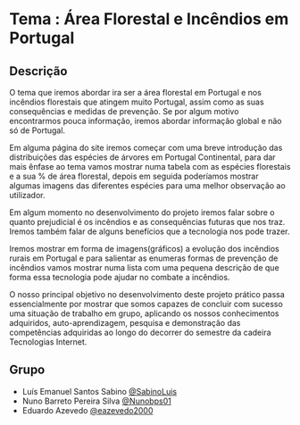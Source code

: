 # Tema : Área Florestal e Incêndios em Portugal

## Descrição
<p>O tema que iremos abordar ira ser a área florestal em Portugal e nos incêndios florestais que atingem muito Portugal, assim como as suas consequências e medidas de prevenção. Se por algum motivo encontrarmos pouca informação, iremos abordar informação global e não só de Portugal.</p>
<p>Em alguma página do site iremos começar com uma breve introdução das distribuições das espécies de árvores em Portugal Continental, para dar mais ênfase ao tema vamos mostrar numa tabela com as espécies florestais e a sua % de área florestal, depois em seguida poderíamos mostrar algumas imagens das diferentes espécies para uma melhor observação ao utilizador.</p>
<p>Em algum momento no desenvolvimento do projeto iremos falar sobre o quanto prejudicial é os incêndios e as consequências futuras que nos traz. Iremos também falar de alguns benefícios que a tecnologia nos pode trazer.</p>
<p>Iremos mostrar em forma de imagens(gráficos) a evolução dos incêndios rurais em Portugal e para salientar as enumeras formas de prevenção de incêndios vamos mostrar numa lista com uma pequena descrição de que forma essa tecnologia pode ajudar no combate a incêndios.</p>
<p>O nosso principal objetivo no desenvolvimento deste projeto prático passa essencialmente por mostrar que somos capazes de concluir com sucesso uma situação de trabalho em grupo, aplicando os nossos conhecimentos adquiridos, auto-aprendizagem, pesquisa e demonstração das competências adquiridas ao longo do decorrer do semestre da cadeira Tecnologias Internet.</p>



## Grupo

* Luís Emanuel Santos Sabino [@SabinoLuis](https://github.com/SabinoLuis)
* Nuno Barreto Pereira Silva [@Nunobps01](https://github.com/Nunobps01)
* Eduardo Azevedo [@eazevedo2000](https://github.com/eazevedo2000)